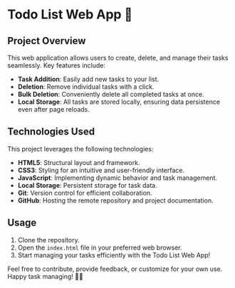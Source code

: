 # Todo List Web App 📝

## Project Overview
This web application allows users to create, delete, and manage their tasks seamlessly. Key features include:

- **Task Addition**: Easily add new tasks to your list.
- **Deletion**: Remove individual tasks with a click.
- **Bulk Deletion**: Conveniently delete all completed tasks at once.
- **Local Storage**: All tasks are stored locally, ensuring data persistence even after page reloads.

## Technologies Used
This project leverages the following technologies:

- **HTML5**: Structural layout and framework.
- **CSS3**: Styling for an intuitive and user-friendly interface.
- **JavaScript**: Implementing dynamic behavior and task management.
- **Local Storage**: Persistent storage for task data.
- **Git**: Version control for efficient collaboration.
- **GitHub**: Hosting the remote repository and project documentation.

## Usage
1. Clone the repository.
2. Open the `index.html` file in your preferred web browser.
3. Start managing your tasks efficiently with the Todo List Web App!

Feel free to contribute, provide feedback, or customize for your own use. Happy task managing! 🚀💼
